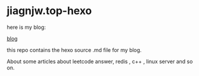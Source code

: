 # jiagnjw.top-hexo
here is my blog:

[blog](jiangjw.top)

this repo contains the hexo source .md file for my blog.

About some articles about leetcode answer, redis , c++ , linux server and so on.
